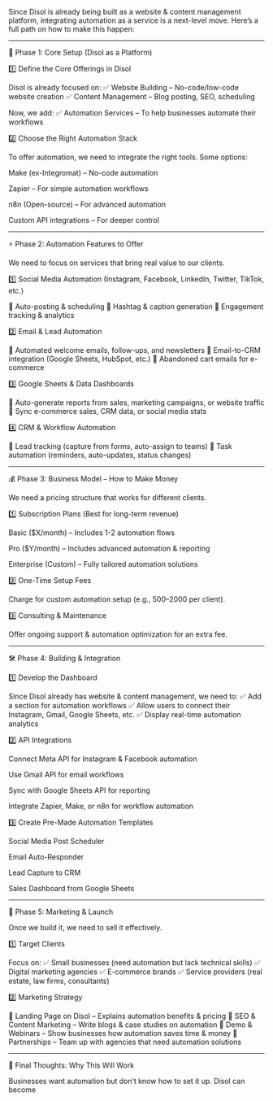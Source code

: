 Since Disol is already being built as a website & content management platform, integrating automation as a service is a next-level move. Here’s a full path on how to make this happen:


---

🚀 Phase 1: Core Setup (Disol as a Platform)

1️⃣ Define the Core Offerings in Disol

Disol is already focused on:
✅ Website Building – No-code/low-code website creation
✅ Content Management – Blog posting, SEO, scheduling

Now, we add:
✅ Automation Services – To help businesses automate their workflows

2️⃣ Choose the Right Automation Stack

To offer automation, we need to integrate the right tools. Some options:

Make (ex-Integromat) – No-code automation

Zapier – For simple automation workflows

n8n (Open-source) – For advanced automation

Custom API integrations – For deeper control



---

⚡ Phase 2: Automation Features to Offer

We need to focus on services that bring real value to our clients.

1️⃣ Social Media Automation (Instagram, Facebook, LinkedIn, Twitter, TikTok, etc.)

🔹 Auto-posting & scheduling
🔹 Hashtag & caption generation
🔹 Engagement tracking & analytics

2️⃣ Email & Lead Automation

🔹 Automated welcome emails, follow-ups, and newsletters
🔹 Email-to-CRM integration (Google Sheets, HubSpot, etc.)
🔹 Abandoned cart emails for e-commerce

3️⃣ Google Sheets & Data Dashboards

🔹 Auto-generate reports from sales, marketing campaigns, or website traffic
🔹 Sync e-commerce sales, CRM data, or social media stats

4️⃣ CRM & Workflow Automation

🔹 Lead tracking (capture from forms, auto-assign to teams)
🔹 Task automation (reminders, auto-updates, status changes)


---

💰 Phase 3: Business Model – How to Make Money

We need a pricing structure that works for different clients.

1️⃣ Subscription Plans (Best for long-term revenue)

Basic ($X/month) – Includes 1-2 automation flows

Pro ($Y/month) – Includes advanced automation & reporting

Enterprise (Custom) – Fully tailored automation solutions


2️⃣ One-Time Setup Fees

Charge for custom automation setup (e.g., $500–$2000 per client).


3️⃣ Consulting & Maintenance

Offer ongoing support & automation optimization for an extra fee.



---

🛠 Phase 4: Building & Integration

1️⃣ Develop the Dashboard

Since Disol already has website & content management, we need to:
✅ Add a section for automation workflows
✅ Allow users to connect their Instagram, Gmail, Google Sheets, etc.
✅ Display real-time automation analytics

2️⃣ API Integrations

Connect Meta API for Instagram & Facebook automation

Use Gmail API for email workflows

Sync with Google Sheets API for reporting

Integrate Zapier, Make, or n8n for workflow automation


3️⃣ Create Pre-Made Automation Templates

Social Media Post Scheduler

Email Auto-Responder

Lead Capture to CRM

Sales Dashboard from Google Sheets



---

🚀 Phase 5: Marketing & Launch

Once we build it, we need to sell it effectively.

1️⃣ Target Clients

Focus on:
✅ Small businesses (need automation but lack technical skills)
✅ Digital marketing agencies
✅ E-commerce brands
✅ Service providers (real estate, law firms, consultants)

2️⃣ Marketing Strategy

🔹 Landing Page on Disol – Explains automation benefits & pricing
🔹 SEO & Content Marketing – Write blogs & case studies on automation
🔹 Demo & Webinars – Show businesses how automation saves time & money
🔹 Partnerships – Team up with agencies that need automation solutions


---

🎯 Final Thoughts: Why This Will Work

Businesses want automation but don’t know how to set it up. Disol can become

